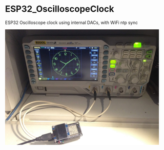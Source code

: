 # ESP32_OscilloscopeClock
ESP32 Oscilloscope clock using internal DACs, with WiFi ntp sync

![](IMG_6757.JPG)
